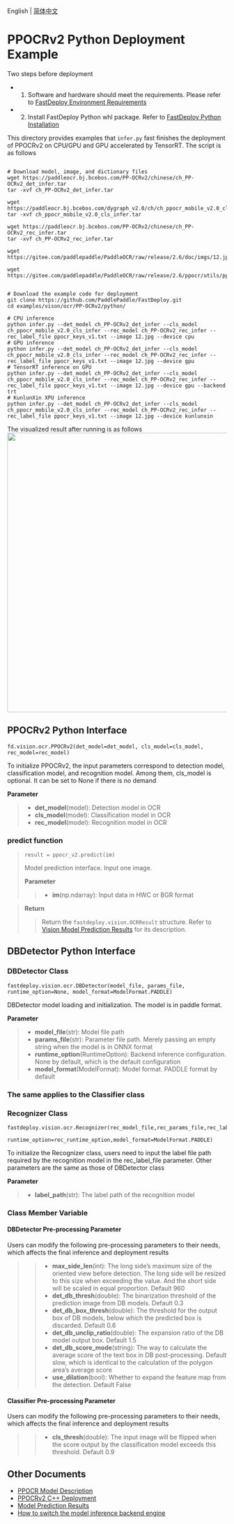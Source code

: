 English | [简体中文](README_CN.md)
# PPOCRv2 Python Deployment Example

Two steps before deployment

- 1. Software and hardware should meet the requirements. Please refer to [FastDeploy Environment Requirements](../../../../../docs/en/build_and_install/download_prebuilt_libraries.md)  
- 2. Install FastDeploy Python whl package. Refer to [FastDeploy Python Installation](../../../../../docs/en/build_and_install/download_prebuilt_libraries.md)

This directory provides examples that `infer.py` fast finishes the deployment of PPOCRv2 on CPU/GPU and GPU accelerated by TensorRT. The script is as follows

```

# Download model, image, and dictionary files
wget https://paddleocr.bj.bcebos.com/PP-OCRv2/chinese/ch_PP-OCRv2_det_infer.tar
tar -xvf ch_PP-OCRv2_det_infer.tar

wget https://paddleocr.bj.bcebos.com/dygraph_v2.0/ch/ch_ppocr_mobile_v2.0_cls_infer.tar
tar -xvf ch_ppocr_mobile_v2.0_cls_infer.tar

wget https://paddleocr.bj.bcebos.com/PP-OCRv2/chinese/ch_PP-OCRv2_rec_infer.tar
tar -xvf ch_PP-OCRv2_rec_infer.tar

wget https://gitee.com/paddlepaddle/PaddleOCR/raw/release/2.6/doc/imgs/12.jpg

wget https://gitee.com/paddlepaddle/PaddleOCR/raw/release/2.6/ppocr/utils/ppocr_keys_v1.txt


# Download the example code for deployment
git clone https://github.com/PaddlePaddle/FastDeploy.git
cd examples/vison/ocr/PP-OCRv2/python/

# CPU inference
python infer.py --det_model ch_PP-OCRv2_det_infer --cls_model ch_ppocr_mobile_v2.0_cls_infer --rec_model ch_PP-OCRv2_rec_infer --rec_label_file ppocr_keys_v1.txt --image 12.jpg --device cpu
# GPU inference
python infer.py --det_model ch_PP-OCRv2_det_infer --cls_model ch_ppocr_mobile_v2.0_cls_infer --rec_model ch_PP-OCRv2_rec_infer --rec_label_file ppocr_keys_v1.txt --image 12.jpg --device gpu
# TensorRT inference on GPU 
python infer.py --det_model ch_PP-OCRv2_det_infer --cls_model ch_ppocr_mobile_v2.0_cls_infer --rec_model ch_PP-OCRv2_rec_infer --rec_label_file ppocr_keys_v1.txt --image 12.jpg --device gpu --backend trt
# KunlunXin XPU inference
python infer.py --det_model ch_PP-OCRv2_det_infer --cls_model ch_ppocr_mobile_v2.0_cls_infer --rec_model ch_PP-OCRv2_rec_infer --rec_label_file ppocr_keys_v1.txt --image 12.jpg --device kunlunxin
```

The visualized result after running is as follows
<img width="640" src="https://user-images.githubusercontent.com/109218879/185826024-f7593a0c-1bd2-4a60-b76c-15588484fa08.jpg">

## PPOCRv2 Python Interface  

```
fd.vision.ocr.PPOCRv2(det_model=det_model, cls_model=cls_model, rec_model=rec_model)
```
To initialize PPOCRv2, the input parameters correspond to detection model, classification model, and recognition model. Among them, cls_model is optional. It can be set to None if there is no demand

**Parameter**

> * **det_model**(model): Detection model in OCR
> * **cls_model**(model): Classification model in OCR
> * **rec_model**(model): Recognition model in OCR

### predict function

> ```
> result = ppocr_v2.predict(im)
> ```
>
> Model prediction interface. Input one image.
>
> **Parameter**
>
> > * **im**(np.ndarray): Input data in HWC or BGR format

> **Return**
>
> > Return the `fastdeploy.vision.OCRResult` structure. Refer to [Vision Model Prediction Results](../../../../../docs/api/vision_results/) for its description.



## DBDetector Python Interface 

### DBDetector Class

```
fastdeploy.vision.ocr.DBDetector(model_file, params_file, runtime_option=None, model_format=ModelFormat.PADDLE)
```

DBDetector model loading and initialization. The model is in paddle format.

**Parameter**

> * **model_file**(str): Model file path 
> * **params_file**(str): Parameter file path. Merely passing an empty string when the model is in ONNX format
> * **runtime_option**(RuntimeOption): Backend inference configuration. None by default, which is the default configuration
> * **model_format**(ModelFormat): Model format. PADDLE format by default

### The same applies to the Classifier class

### Recognizer Class
```
fastdeploy.vision.ocr.Recognizer(rec_model_file,rec_params_file,rec_label_file,
                                  runtime_option=rec_runtime_option,model_format=ModelFormat.PADDLE)
```
To initialize the Recognizer class, users need to input the label file path required by the recognition model in the rec_label_file parameter. Other parameters are the same as those of DBDetector class

**Parameter**
> * **label_path**(str): The label path of the recognition model



### Class Member Variable

#### DBDetector Pre-processing Parameter
Users can modify the following pre-processing parameters to their needs, which affects the final inference and deployment results

> > * **max_side_len**(int): The long side’s maximum size of the oriented view before detection. The long side will be resized to this size when exceeding the value. And the short side will be scaled in equal proportion. Default 960
> > * **det_db_thresh**(double): The binarization threshold of the prediction image from DB models. Default 0.3
> > * **det_db_box_thresh**(double): The threshold for the output box of DB models, below which the predicted box is discarded. Default 0.6 
> > * **det_db_unclip_ratio**(double): The expansion ratio of the DB model output box. Default 1.5
> > * **det_db_score_mode**(string): The way to calculate the average score of the text box in DB post-processing. Default slow, which is identical to the calculation of the polygon area’s average score
> > * **use_dilation**(bool): Whether to expand the feature map from the detection. Default False

#### Classifier Pre-processing Parameter
Users can modify the following pre-processing parameters to their needs, which affects the final inference and deployment results

> > * **cls_thresh**(double): The input image will be flipped when the score output by the classification model exceeds this threshold. Default 0.9



## Other Documents

- [PPOCR Model Description](../../)
- [PPOCRv2 C++ Deployment](../cpp)
- [Model Prediction Results](../../../../../docs/api/vision_results/)
- [How to switch the model inference backend engine](../../../../../docs/en/faq/how_to_change_backend.md)
